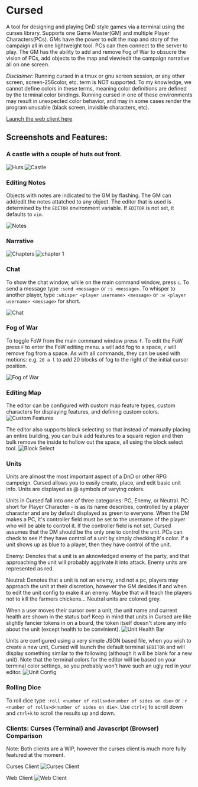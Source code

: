 # Cursed
A tool for designing and playing DnD style games via a terminal using the curses library. Supports one Game Master(GM) and multiple Player Characters(PCs). GMs have the power to edit the map and story of the campaign all in one lightweight tool. PCs can then connect to the server to play. The GM has the ability to add and remove Fog of War to obsucre the vision of PCs, add objects to the map and view/edit the campaign narrative all on one screen. 

*Disclaimer:* Running cursed in a tmux or gnu screen session, or any other screen, screen-256color, etc. term is NOT supported. To my knowledge, we cannot define colors in these terms, meaning color definitions are defined by the terminal color bindings. Running cursed in one of these environments may result in unexpected color behavior, and may in some cases render the program unusable (black screen, invisible characters, etc).

[Launch the web client here](https://jghibiki.github.io/Cursed/js_app/)


## Screenshots and Features: 
### A castle with a couple of huts out front.
![Huts](images/huts.png)
![Castle](images/castle.png)

### Editing Notes
Objects with notes are indicated to the GM by flashing. The GM can add/edit the notes attatched to any object. The editor that is used is determined by the ```EDITOR``` environment variable. If ```EDITOR``` is not set, it defaults to ```vim```.

![Notes](images/notes.png)


### Narrative
![Chapters](images/chapters.png)
![chapter 1](images/chapter1.png)


### Chat 
To show the chat window, while on the main command window, press ```c```. To send a message type ```:send <message>``` or ```:s <message>```. To whisper to another player, type ```:whisper <player username> <message>``` or ```:w <player username> <message>``` for short.

![Chat](images/chat.png)


### Fog of War
To toggle FoW from the main command window press ```f```. To edit the FoW press ```F``` to enter the FoW editing menu. ```a``` will add fog to a space, ```r``` will remove fog from a space. As with all commands, they can be used with motions: e.g. ```20 a l``` to add 20 blocks of fog to the right of the initial cursor position.

![Fog of War](images/fog_of_war.png)

### Editing Map
The editor can be configured with custom map feature types, custom characters for displaying features, and defining custom colors.
![Custom Features](images/custom_features.png)

The editor also supports block selecting so that instead of manually placing an entire building, you can bulk add features to a square region and then bulk remove the inside to hollow out the space, all using the block select tool.
![Block Select](images/block_select.png)

### Units

  Units are almost the most important aspect of a DnD or other RPG campeign. Cursed allows you to easily create, place, and edit basic unit info. Units are displayed as @ symbols of varying colors.

  Units in Cursed fall into one of three categories: PC, Enemy, or Neutral.
PC: short for Player Character - is as its name describes, controlled by a player character and are by default displayed as green to everyone. When the DM makes a PC, it's controller field must be set to the username of the player who will be able to control it. If the controller field is not set, Cursed assumes that the DM should be the only one to control the unit. PCs can check to see if they have control of a unit by simply checking it's color. If a unit shows up as blue to a player, then they have control of the unit.

Enemy: Denotes that a unit is an aknowledged enemy of the party, and that approaching the unit will probably aggrivate it into attack. Enemy units are represented as red.

Neutral: Denotes that a unit is not an enemy, and not a pc, players may approach the unit at their discretion, however the GM desides if and when to edit the unit config to make it an enemy. Maybe that will teach the players not to kill the farmers chickens... Neutral units are colored grey.

  When a user moves their cursor over a unit, the unit name and current health are shown in the status bar! Keep in mind that units in Cursed are like slightly fancier tokens in on a board, the token itself doesn't store any info about the unit (except health to be convinient).
![Unit Health Bar](images/unit_health_bar.png)

Units are configured using a very simple JSON based file, when you wish to create a new unit, Cursed will launch the default terminal ```$EDITOR``` and will display something similar to the following (although it will be blank for a new unit). Note that the terminal colors for the editor will be based on your terminal color settings, so you probably won't have such an ugly red in your editor.
![Unit Config](images/unit_config.png)


### Rolling Dice
To roll dice type ```:roll <number of rolls>d<number of sides on die>``` or ```:r <number of rolls>d<number of sides on die>```. Use ```ctrl+j``` to scroll down and ```ctrl+k``` to scroll the results up and down.

### Clients: Curses (Terminal) and Javascript (Browser) Comparison
Note: Both clients are a WIP, however the curses client is much more fully featured at the moment.

Curses Client
![Curses Client](images/curses_client.png)

Web Client
![Web Client](images/web_client.png)




